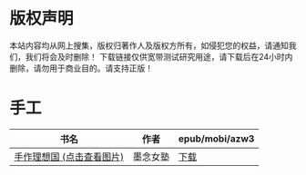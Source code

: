 # 版权声明

本站内容均从网上搜集，版权归著作人及版权方所有，如侵犯您的权益，请通知我们，我们将会及时删除！ 下载链接仅供宽带测试研究用途，请下载后在24小时内删除，请勿用于商业目的。请支持正版！

# 手工

| 书名 | 作者 | epub/mobi/azw3 |
| --- | --- | --- |
| [手作理想国 (点击查看图片)](https://www.dushupai.com/attachment/2024/06/09/367fc239a6802875.jpg) | 墨念女塾 | [下载](https://url89.ctfile.com/f/31084289-1356990022-e0865e?p=8866) |
